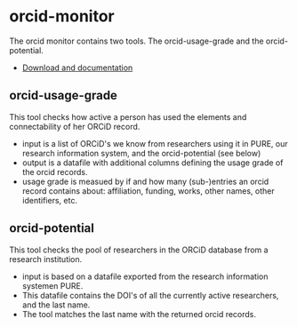 # orcid-monitor
The orcid monitor contains two tools. The orcid-usage-grade and the orcid-potential.

* [Download and documentation](https://ubvu.github.io/orcid-monitor/)

## orcid-usage-grade
This tool checks how active a person has used the elements and connectability of her ORCiD record.

* input is a list of ORCiD's we know from researchers using it in PURE, our research information system, and the orcid-potential (see below)
* output is a datafile with additional columns defining the usage grade of the orcid records.
* usage grade is measued by if and how many (sub-)entries an orcid record contains about: affiliation, funding, works, other names, other identifiers, etc.

## orcid-potential
This tool checks the pool of researchers in the ORCiD database from a research institution.

* input is based on a datafile exported from the research information systemen PURE. 
* This datafile contains the DOI's of all the currently active researchers, and the last name.
* The tool matches the last name with the returned orcid records.
